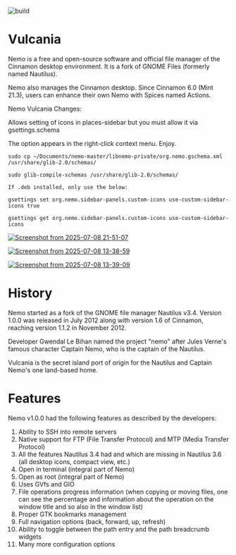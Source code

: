 ![build](https://github.com/linuxmint/nemo/actions/workflows/build.yml/badge.svg)

Vulcania 
====
Nemo is a free and open-source software and official file manager of the Cinnamon desktop environment. 
It is a fork of GNOME Files (formerly named Nautilus).

Nemo also manages the Cinnamon desktop.
Since Cinnamon 6.0 (Mint 21.3), users can enhance their own Nemo with Spices named Actions.

Nemo Vulcania Changes: 

Allows setting of icons in places-sidebar but you must allow it via gsettings.schema

The option appears in the right-click context menu. Enjoy.
```
sudo cp ~/Documents/nemo-master/libnemo-private/org.nemo.gschema.xml /usr/share/glib-2.0/schemas/

sudo glib-compile-schemas /usr/share/glib-2.0/schemas/

If .deb installed, only use the below:

gsettings set org.nemo.sidebar-panels.custom-icons use-custom-sidebar-icons true

gsettings get org.nemo.sidebar-panels.custom-icons use-custom-sidebar-icons
```
[![Screenshot from 2025-07-08 21-51-07](https://i.ibb.co/Lzf0kKwB/Screenshot-from-2025-07-08-21-51-07.png)](https://ibb.co/1fx0vcVB)

[![Screenshot from 2025-07-08 13-38-59](https://i.ibb.co/RG7HCLWj/Screenshot-from-2025-07-08-13-38-59.png)](https://ibb.co/CpW0nxFP)

[![Screenshot from 2025-07-08 13-39-09](https://i.ibb.co/2Y7M0M4Z/Screenshot-from-2025-07-08-13-39-09.png)](https://ibb.co/zHh2W2v6)


History
====
Nemo started as a fork of the GNOME file manager Nautilus v3.4. Version 1.0.0 was released in July 2012 along with version 1.6 of Cinnamon,
reaching version 1.1.2 in November 2012.

Developer Gwendal Le Bihan named the project "nemo" after Jules Verne's famous character Captain Nemo, who is the captain of the Nautilus.

Vulcania is the secret island port of origin for the Nautilus and Captain Nemo's one land-based home. 

Features
====
Nemo v1.0.0 had the following features as described by the developers:
1. Ability to SSH into remote servers
2. Native support for FTP (File Transfer Protocol) and MTP (Media Transfer Protocol)
3. All the features Nautilus 3.4 had and which are missing in Nautilus 3.6 (all desktop icons, compact view, etc.)
4. Open in terminal (integral part of Nemo)
5. Open as root (integral part of Nemo)
6. Uses GVfs and GIO
7. File operations progress information (when copying or moving files, one can see the percentage and information about the operation on the window title and so also in the window list)
8. Proper GTK bookmarks management
9. Full navigation options (back, forward, up, refresh)
10. Ability to toggle between the path entry and the path breadcrumb widgets
11. Many more configuration options
